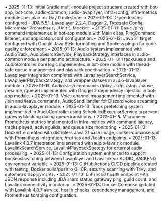 • 2025-01-13: Initial Gradle multi-module project structure created with bot-app, bot-core, audio-common, audio-lavaplayer, infra-config, infra-metrics modules per plan.md Day 0 milestone.
• 2025-01-13: Dependencies configured - JDA 5.5.1, Lavaplayer 2.2.4, Dagger 2, Typesafe Config, Micrometer Prometheus, JUnit 5, Mockito.
• 2025-01-13: Basic /ping command implemented in bot-app module with Main class, PingCommand listener, and application.conf configuration.
• 2025-01-13: Java 21 target configured with Google Java Style formatting and Spotless plugin for code quality enforcement.
• 2025-01-13: Audio system implemented with AudioTrack, AudioSearchService, PlaybackStrategy interfaces in audio-common module per plan.md architecture.
• 2025-01-13: TrackQueue and AudioController core logic implemented in bot-core module with thread-safe queue management and playback coordination.
• 2025-01-13: Lavaplayer integration completed with LavaplayerSearchService, LavaplayerPlaybackStrategy, and wrapper classes in audio-lavaplayer module.
• 2025-01-13: Audio slash commands (/play, /skip, /stop, /pause, /resume, /queue) implemented with Dagger 2 dependency injection in bot-app module.
• 2025-01-13: Voice channel management implemented with /join and /leave commands, AudioSendHandler for Discord voice streaming in audio-lavaplayer module.
• 2025-01-13: Track prefetching system implemented in AudioController using ScheduledExecutorService to prevent gateway blocking during queue transitions.
• 2025-01-13: Micrometer Prometheus metrics implemented in infra-metrics with command latency, tracks played, active guilds, and queue size monitoring.
• 2025-01-13: Dockerfile created with distroless Java 21 base image, docker-compose.yml with Prometheus integration, /metrics and /health endpoints.
• 2025-01-13: Lavalink 4.0.7 integration implemented with audio-lavalink module, LavalinkSearchService, LavalinkPlaybackStrategy for external audio processing.
• 2025-01-13: Configuration system enhanced to support backend switching between Lavaplayer and Lavalink via AUDIO_BACKEND environment variable.
• 2025-01-13: GitHub Actions CI/CD pipeline created with testing, Docker build/push to GHCR, security scanning with Trivy, and automated deployments.
• 2025-01-13: Enhanced health endpoint with JSON response including JDA shard status, gateway ping, guild count, and Lavalink connectivity monitoring.
• 2025-01-13: Docker Compose updated with Lavalink 4.0.7 service, health checks, dependency management, and Prometheus scraping configuration.